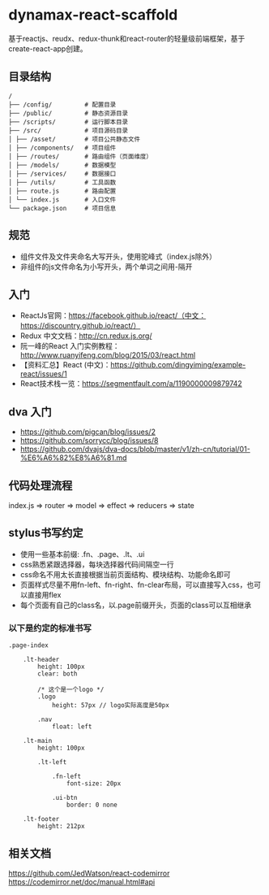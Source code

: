 # dynamax-react-scaffold #

基于reactjs、reudx、redux-thunk和react-router的轻量级前端框架，基于create-react-app创建。

## 目录结构 ##

    /
    ├── /config/         # 配置目录
    ├── /public/         # 静态资源目录
    ├── /scripts/        # 运行脚本目录
    ├── /src/            # 项目源码目录
    │ ├── /asset/        # 项目公共静态文件
    │ ├── /components/   # 项目组件
    │ ├── /routes/       # 路由组件（页面维度）
    │ ├── /models/       # 数据模型
    │ ├── /services/     # 数据接口
    │ ├── /utils/        # 工具函数
    │ ├── route.js       # 路由配置
    │ └── index.js       # 入口文件
    └── package.json     # 项目信息
    
## 规范 ##

- 组件文件及文件夹命名大写开头，使用驼峰式（index.js除外）
- 非组件的js文件命名为小写开头，两个单词之间用-隔开

## 入门 ##

- ReactJs官网：https://facebook.github.io/react/（中文：https://discountry.github.io/react/）
- Redux 中文文档：http://cn.redux.js.org/
- 阮一峰的React 入门实例教程：http://www.ruanyifeng.com/blog/2015/03/react.html
- 【资料汇总】React (中文)：https://github.com/dingyiming/example-react/issues/1
- React技术栈一览：https://segmentfault.com/a/1190000009879742

## dva 入门

- https://github.com/pigcan/blog/issues/2
- https://github.com/sorrycc/blog/issues/8
- https://github.com/dvajs/dva-docs/blob/master/v1/zh-cn/tutorial/01-%E6%A6%82%E8%A6%81.md

## 代码处理流程

index.js => router => model => effect => reducers => state

## stylus书写约定

- 使用一些基本前缀: .fn、.page、.lt、.ui
- css熟悉紧跟选择器，每块选择器代码间隔空一行
- css命名不用太长直接根据当前页面结构、模块结构、功能命名即可
- 页面样式尽量不用fn-left、fn-right、fn-clear布局，可以直接写入css，也可以直接用flex
- 每个页面有自己的class名，以.page前缀开头，页面的class可以互相继承

### 以下是约定的标准书写

    .page-index

        .lt-header
            height: 100px
            clear: both

            /* 这个是一个logo */    
            .logo
                height: 57px // logo实际高度是50px

            .nav
                float: left
            
        .lt-main
            height: 100px

            .lt-left

                .fn-left
                    font-size: 20px

                .ui-btn
                    border: 0 none

        .lt-footer
            height: 212px

## 相关文档
https://github.com/JedWatson/react-codemirror
https://codemirror.net/doc/manual.html#api
